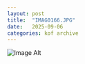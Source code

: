 ```yaml
---
layout:	post
title:	"IMAG0166.JPG"
date:	2025-09-06
categories:	kof archive
---
```


![Image Alt](https://k0f.github.io/assets/IMAG0166.JPG)